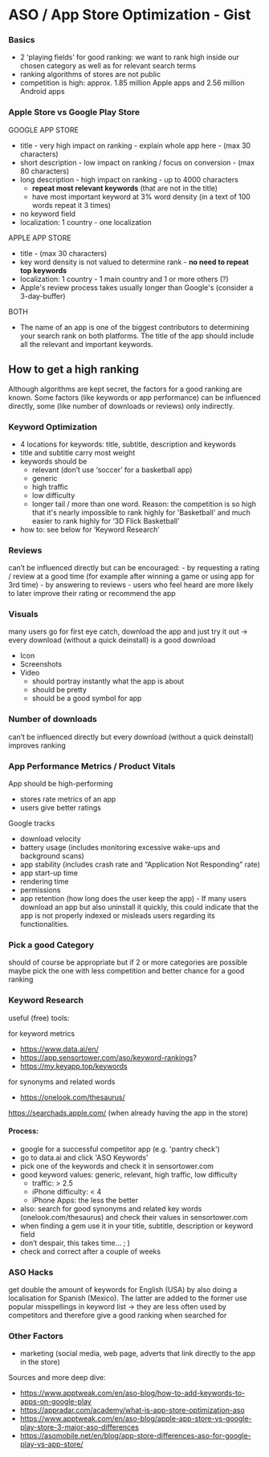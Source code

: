 # ASO / App Store Optimization - Gist

### Basics
- 2 ‘playing fields’ for good ranking: we want to rank high inside our chosen category as well as for relevant search terms
- ranking algorithms of stores are not public
- competition is high: approx. 1.85 million Apple apps and 2.56 million Android apps

### Apple Store vs Google Play Store
GOOGLE APP STORE
- title - very high impact on ranking - explain whole app here - (max 30 characters)
- short description - low impact on ranking / focus on conversion - (max 80 characters)
- long description - high impact on ranking -  up to 4000 characters
  - **repeat most relevant keywords** (that are not in the title) 
  - have most important keyword at 3% word density (in a text of 100 words repeat it 3 times)
- no keyword field
- localization: 1 country - one localization

APPLE APP STORE
- title - (max 30 characters)
- key word density is not valued to determine rank - **no need to repeat top keywords**
- localization: 1 country - 1 main country and 1 or more others (?)
- Apple's review process takes usually longer than Google's (consider a 3-day-buffer)

BOTH
- The name of an app is one of the biggest contributors to determining your search rank on both platforms. The title of the app should include all the relevant and important keywords.


## How to get a high ranking

Although algorithms are kept secret, the factors for a good ranking are known.
Some factors (like keywords or app performance) can be influenced directly, some (like number of downloads or reviews) only indirectly.

### Keyword Optimization
- 4 locations for keywords: title, subtitle, description and keywords
- title and subtitle carry most weight
- keywords should be 
	- relevant (don’t use ‘soccer’ for a basketball app)
	- generic
	- high traffic
	- low difficulty
	- longer tail / more than one word. Reason: the competition is so high that it's nearly impossible to rank highly for 'Basketball' and much easier to rank highly for ‘3D Flick Basketball’
- how to: see below for ‘Keyword Research’

### Reviews
can’t be influenced directly but can be encouraged:
	- by requesting a rating / review at a good time (for example after winning a game or using app for 3rd time)
	- by answering to reviews - users who feel heard are more likely to later improve their rating or recommend the app

### Visuals
many users go for first eye catch, download the app and just try it out -> every download (without a quick deinstall) is a good download
- Icon
- Screenshots
- Video
	- should portray instantly what the app is about
	- should be pretty
	- should be a good symbol for app

### Number of downloads
can’t be influenced directly but every download (without a quick deinstall) improves ranking

### App Performance Metrics / Product Vitals
App should be high-performing 
- stores rate metrics of an app
- users give better ratings

Google tracks 
- download velocity
- battery usage (includes monitoring excessive wake-ups and background scans)
- app stability (includes crash rate and “Application Not Responding” rate)
- app start-up time
- rendering time
- permissions
- app retention (how long does the user keep the app) - If many users download an app but also uninstall it quickly, this could indicate that the app is not properly indexed or misleads users regarding its functionalities.

### Pick a good Category
should of course be appropriate but if 2 or more categories are possible maybe pick the one with less competition and better chance for a good ranking


### Keyword Research

useful (free) tools: 	

for keyword metrics 
- https://www.data.ai/en/
- https://app.sensortower.com/aso/keyword-rankings?
- https://my.keyapp.top/keywords


for synonyms and related words 
- https://onelook.com/thesaurus/

https://searchads.apple.com/ (when already having the app in the store)

#### Process: 
- google for a successful competitor app (e.g. 'pantry check')
- go to data.ai and click 'ASO Keywords'
- pick one of the keywords and check it in sensortower.com
- good keyword values: generic, relevant, high traffic, low difficulty
  - traffic: > 2.5
  - iPhone difficulty: < 4
  - iPhone Apps: the less the better
- also: search for good synonyms and related key words (onelook.com/thesaurus) and check their values in sensortower.com
- when finding a gem use it in your title, subtitle, description or keyword field
- don’t despair, this takes time… ; )
- check and correct after a couple of weeks


### ASO Hacks

get double the amount of keywords for English (USA) by also doing a localisation for Spanish (Mexico). The latter are added to the former
use popular misspellings in keyword list -> they are less often used by competitors and therefore give a good ranking when searched for


### Other Factors

- marketing (social media, web page, adverts that link directly to the app in the store)

Sources and more deep dive:
- https://www.apptweak.com/en/aso-blog/how-to-add-keywords-to-apps-on-google-play
- https://appradar.com/academy/what-is-app-store-optimization-aso
- https://www.apptweak.com/en/aso-blog/apple-app-store-vs-google-play-store-3-major-aso-differences
- https://asomobile.net/en/blog/app-store-differences-aso-for-google-play-vs-app-store/